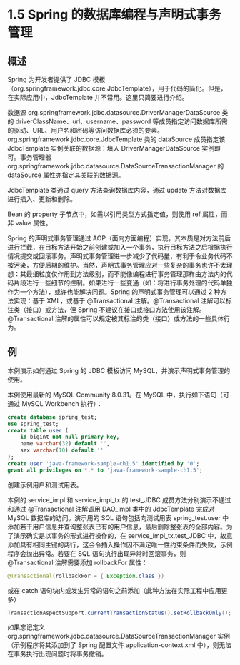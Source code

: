 # 1.5 Spring 的数据库编程与声明式事务管理

## 概述

Spring 为开发者提供了 JDBC 模板（org.springframework.jdbc.core.JdbcTemplate），用于代码的简化。但是，在实际应用中，JdbcTemplate 并不常用。这里只简要进行介绍。

数据源 org.springframework.jdbc.datasource.DriverManagerDataSource 类的 driverClassName、url、username、password 等成员指定访问数据库所需的驱动、URL、用户名和密码等访问数据库必须的要素。org.springframework.jdbc.core.JdbcTemplate 类的 dataSource 成员指定该 JdbcTemplate 实例关联的数据源：填入 DriverManagerDataSource 实例即可。事务管理器 org.springframework.jdbc.datasource.DataSourceTransactionManager 的 dataSource 属性亦指定其关联的数据源。

JdbcTemplate 类通过 query 方法查询数据库内容，通过 update 方法对数据库进行插入、更新和删除。

Bean 的 property 子节点中，如需以引用类型方式指定值，则使用 ref 属性，而非 value 属性。

Spring 的声明式事务管理通过 AOP（面向方面编程）实现，其本质是对方法前后进行拦截，在目标方法开始之前创建或加入一个事务，执行目标方法之后根据执行情况提交或回滚事务。声明式事务管理进一步减少了代码量，有利于令业务代码不被污染，方便后期的维护。当然，声明式事务管理应对一些复杂的事务也许不太理想：其最细粒度仅作用到方法级别，而不能像编程进行事务管理那样由方法内的代码片段进行一些细节的控制。如果进行一些变通（如：将进行事务处理的代码单独作为一个方法），或许也能解决问题。Spring 的声明式事务管理可以通过 2 种方法实现：基于 XML，或基于 @Transactional 注解。@Transactional 注解可以标注类（接口）或方法，但 Spring 不建议在接口或接口方法使用该注解。@Transactional 注解的属性可以规定被其标注的类（接口）或方法的一些具体行为。

## 例

本例演示如何通过 Spring 的 JDBC 模板访问 MySQL，并演示声明式事务管理的使用。

本例使用最新的 MySQL Community 8.0.31。在 MySQL 中，执行如下语句（可通过 MySQL Workbench 执行）：

```sql
create database spring_test;
use spring_test;
create table user (
	id bigint not null primary key,
    name varchar(32) default '',
    sex varchar(10) default ''
);
create user 'java-framework-sample-ch1.5' identified by '0';
grant all privileges on *.* to 'java-framework-sample-ch1.5';
```

创建示例用户和测试用表。

本例的 service_impl 和 service_impl_tx 的 test_JDBC 成员方法分别演示不通过和通过 @Transactional 注解调用 DAO_impl 类中的 JdbcTemplate 完成对 MySQL 数据库的访问。演示用的 SQL 语句包括向测试用表 spring_test.user 中添加若干用户信息并查询整张表已有的用户信息，最后删除整张表的全部内容。为了演示确实是以事务的形式进行操作的，在 service_impl_tx.test_JDBC 中，故意添加具有相同主键的两行，这会令插入操作因不满足唯一性约束条件而失败，示例程序会抛出异常。若要在 SQL 语句执行出现异常时回滚事务，则 @Transactional 注解需要添加 rollbackFor 属性：

```java
@Transactional(rollbackFor = { Exception.class })
```

或在 catch 语句块内或发生异常的语句之前添加（此种方法在实际工程中应用更多）

```java
TransactionAspectSupport.currentTransactionStatus().setRollbackOnly();
```

如果忘记定义 org.springframework.jdbc.datasource.DataSourceTransactionManager 实例（示例程序将其添加到了 Spring 配置文件 application-context.xml 中），则无法在事务执行出现问题时将事务撤销。
